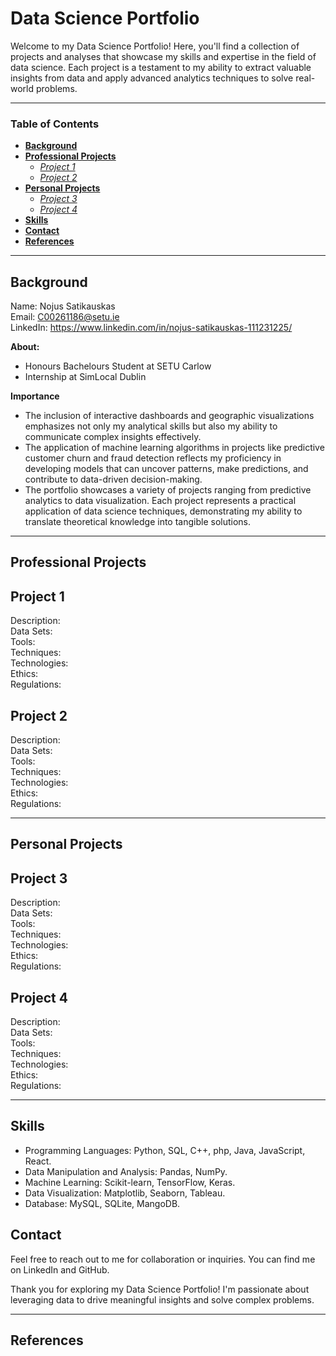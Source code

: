 # Data Science Portfolio
Welcome to my Data Science Portfolio! Here, you'll find a collection of projects and analyses that showcase my skills and expertise in the field of data science.
Each project is a testament to my ability to extract valuable insights from data and apply advanced analytics techniques to solve real-world problems.
_____________________________________________________________________________________________________________________________________________________________________________________________________________________________________________________________________________________________________

### Table of Contents
- [**Background**](#Background)
- [**Professional Projects**](#Professional-Projects)
  - [*Project 1*](#Project-1)
  - [*Project 2*](#Project-2)
- [**Personal Projects**](#Personal-Projects)
  - [*Project 3*](#Project-3)
  - [*Project 4*](#Project-4)
- [**Skills**](#Skills)
- [**Contact**](#Contacts)  
- [**References**](#References) 

_____________________________________________________________________________________________________________________________________________________________________________________________________________________________________________________________________________________________________
## Background  
Name: Nojus Satikauskas  
Email: C00261186@setu.ie  
LinkedIn: https://www.linkedin.com/in/nojus-satikauskas-111231225/  

**About:**  
- Honours Bachelours Student at SETU Carlow  
- Internship at SimLocal Dublin  

**Importance**  
- The inclusion of interactive dashboards and geographic visualizations emphasizes not only my analytical skills but also my ability to communicate complex insights effectively.  
- The application of machine learning algorithms in projects like predictive customer churn and fraud detection reflects my proficiency in developing models that can uncover patterns, 
make predictions, and contribute to data-driven decision-making.  
- The portfolio showcases a variety of projects ranging from predictive analytics to data visualization. Each project represents a practical application of data science techniques, demonstrating my ability to translate theoretical knowledge into tangible solutions.
_____________________________________________________________________________________________________________________________________________________________________________________________________________________________________________________________________________________________________  
## Professional Projects

  ## Project 1  
  Description:  
  Data Sets:  
  Tools:  
  Techniques:  
  Technologies:  
  Ethics:  
  Regulations:

  ## Project 2 
  Description:  
  Data Sets:   
  Tools:  
  Techniques:  
  Technologies:  
  Ethics:  
  Regulations:

_____________________________________________________________________________________________________________________________________________________________________________________________________________________________________________________________________________________________________

## Personal Projects   

## Project 3  
Description:  
  Data Sets:   
Tools:  
  Techniques:  
  Technologies:  
  Ethics:  
  Regulations:


## Project 4 
  Description:  
  Data Sets:  
  Tools:  
  Techniques:  
  Technologies:  
  Ethics:  
  Regulations:
_____________________________________________________________________________________________________________________________________________________________________________________________________________________________________________________________________________________________________
## Skills  

- Programming Languages: Python, SQL, C++, php, Java, JavaScript, React.  
- Data Manipulation and Analysis: Pandas, NumPy.  
- Machine Learning: Scikit-learn, TensorFlow, Keras.  
- Data Visualization: Matplotlib, Seaborn, Tableau.  
- Database: MySQL, SQLite, MangoDB.
  
## Contact
  
Feel free to reach out to me for collaboration or inquiries. You can find me on LinkedIn and GitHub.
  
Thank you for exploring my Data Science Portfolio! I'm passionate about leveraging data to drive meaningful insights and solve complex problems.  
_____________________________________________________________________________________________________________________________________________________________________________________________________________________________________________________________________________________________________
## References
